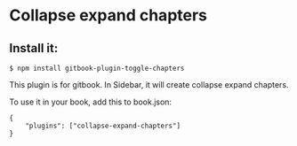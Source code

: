 # Collapse expand chapters

## Install it:

```$ npm install gitbook-plugin-toggle-chapters```

This plugin is for gitbook. In Sidebar, it will create collapse expand chapters.

To use it in your book, add this to book.json:
```
{
    "plugins": ["collapse-expand-chapters"]
}
```

